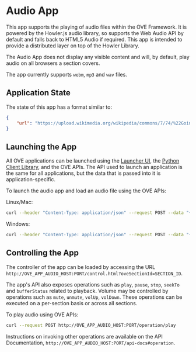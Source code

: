 # Audio App

This app supports the playing of audio files within the OVE Framework. It is powered by the Howler.js audio library, so supports the Web Audio API by default and falls back to HTML5 Audio if required. This app is intended to provide a distributed layer on top of the Howler Library.

The Audio App does not display any visible content and will, by default, play audio on all browsers a section covers.

The app currently supports `webm`, `mp3` and `wav` files.

## Application State

The state of this app has a format similar to:

```json
{
    "url": "https://upload.wikimedia.org/wikipedia/commons/7/74/%22Goin'_Home%22%2C_performed_by_the_United_States_Air_Force_Band.oga"
}
```

## Launching the App

All OVE applications can be launched using the [Launcher UI](https://ove.readthedocs.io/en/stable/ove-ui/packages/ove-ui-launcher/README.html), the [Python Client Library](https://github.com/ove/ove-sdks/tree/master/python), and the OVE APIs. The API used to launch an application is the same for all applications, but the data that is passed into it is application-specific.

To launch the audio app and load an audio file using the OVE APIs:

Linux/Mac:

```sh
curl --header "Content-Type: application/json" --request POST --data "{\"app\": {\"url\": \"http://OVE_APP_AUDIO_HOST:PORT\",\"states\": {\"load\": {\"url\": \"https://upload.wikimedia.org/wikipedia/commons/7/74/%22Goin'_Home%22%2C_performed_by_the_United_States_Air_Force_Band.oga\"}}}, \"space\": \"OVE_SPACE\", \"h\": 500, \"w\": 500, \"y\": 0, \"x\": 0}" http://OVE_CORE_HOST:PORT/section
```

Windows:

```sh
curl --header "Content-Type: application/json" --request POST --data "{\"app\": {\"url\": \"http://OVE_APP_AUDIO_HOST:PORT\",\"states\": {\"load\": {\"url\": \"https://upload.wikimedia.org/wikipedia/commons/7/74/%22Goin'_Home%22%2C_performed_by_the_United_States_Air_Force_Band.oga\"}}}, \"space\": \"OVE_SPACE\", \"h\": 500, \"w\": 500, \"y\": 0, \"x\": 0}" http://OVE_CORE_HOST:PORT/section
```

## Controlling the App

The controller of the app can be loaded by accessing the URL `http://OVE_APP_AUDIO_HOST:PORT/control.html?oveSectionId=SECTION_ID`.

The app's API also exposes operations such as `play`, `pause`, `stop`, `seekTo` and `bufferStatus` related to playback. Volume may be controlled by operations such as `mute`, `unmute`, `volUp`, `volDown`. These operations can be executed on a per-section basis or across all sections.

To play audio using OVE APIs:

```sh
curl --request POST http://OVE_APP_AUDIO_HOST:PORT/operation/play
```

Instructions on invoking other operations are available on the API Documentation, `http://OVE_APP_AUDIO_HOST:PORT/api-docs#operation`.
